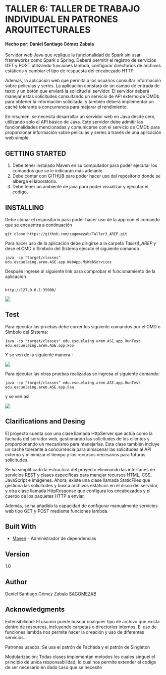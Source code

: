 # TALLER 6: TALLER DE TRABAJO INDIVIDUAL EN PATRONES ARQUITECTURALES
#### Hecho por: Daniel Santiago Gómez Zabala

Servidor web Java que replique la funcionalidad de Spark sin usar frameworks como Spark o Spring. Deberá permitir el registro de servicios GET y POST utilizando funciones lambda, configurar directorios de archivos estáticos y cambiar el tipo de respuesta del encabezado HTTP.

Además, la aplicación web que permita a los usuarios consultar información sobre películas y series. La aplicación constará de un campo de entrada de texto y un botón que enviará la solicitud al servidor. El servidor deberá manejar estas solicitudes consultando un servicio de API externo de OMDb para obtener la información solicitada, y también deberá implementar un caché tolerante a concurrencia para mejorar el rendimiento.

En resumen, se necesita desarrollar un servidor web en Java desde cero, utilizando solo el API básico de Java. Este servidor debe admitir las funcionalidades mencionadas y comunicarse con el servicio de OMDb para proporcionar información sobre películas y series a través de una aplicación web simple.

## GETTING STARTED

1. Debe tener instalado Maven en su computador para poder ejecutar los comandos que se le indicarán más adelante.
2. Debe contar con GITHUB para poder hacer uso del repositorio donde se alberga el laboratorio.
3. Debe tener un ambiente de java para poder visualizar y ejecutar el codigo.

## INSTALLING

Debe clonar el respositorio para poder hacer uso de la app con el comando que se encuentra a continuación

```
git clone https://github.com/sagomezab/Taller3_AREP.git
```

Para hacer uso de la aplicación debe dirigirse a la carpeta *Taller4_AREP* y dese el CMD o Símbolo del Sistema ejecute el siguiente comando.

```
java -cp "target/classes" edu.escuelaing.arem.ASE.app.WebApp.MyWebServices

```

Después ingrese al siguiente link para comprobar el funcionamiento de la aplicación

```

http://127.0.0.1:35000/

```

![](img/PruebaFuncionamiento.png)

## Test

Para ejecutar las pruebas debe correr los siguiente comandos por el CMD o Símbolo del Sistema:

```
java -cp "target/classes" edu.escuelaing.arem.ASE.app.RunTest edu.escuelaing.arem.ASE.app.Foo
```

Y se ven de la siguiente manera :

![](img/PruebasFOO.png)

Para ejecutar las otras pruebas realizadas se ingresa el siguiente comando:

```
java -cp "target/classes" edu.escuelaing.arem.ASE.app.RunTest edu.escuelaing.arem.ASE.app.Faa
```
y se ven asi:

![](img/PruebasFAA.png)

## Clarifications and Desing

El proyecto cuenta con una clase llamada HttpServer que actúa como la fachada del servidor web, gestionando las solicitudes de los clientes y proporcionando un mecanismo para manejarlas. Esta clase también incluye un caché tolerante a concurrencia para almacenar las solicitudes al API externo y minimizar el tiempo y los recursos necesarios para futuras solicitudes.

Se ha simplificado la estructura del proyecto eliminando las interfaces de servicios REST y clases específicas para manejar recursos HTML, CSS, JavaScript e imágenes. Ahora, existe una clase llamada StaticFiles que gestiona las solicitudes y busca archivos estáticos en el disco del servidor, y otra clase llamada HttpResponse que configura los encabezados y el cuerpo de los paquetes HTTP a enviar.

Además, se ha añadido la capacidad de configurar manualmente servicios web tipo GET y POST mediante funciones lambda.

## Built With

* [Maven](https://maven.apache.org/) - Administrador de dependencias

## Version

1.0
## Author

Daniel Santiago Gómez Zabala [SAGOMEZAB](https://github.com/sagomezab)

## Acknowledgments

Extensibilidad: El usuario puede buscar cualquier tipo de archivo que exista dentro de resources, incluyendo carpetas o directorios internos. El uso de funciones lambda nos permite hacer la creación y uso de diferentes servicios.

Patrones usados: Se usa el patrón de Fachada y el patrón de Singleton

Modularización: Todas clases implementan metodos los cuales singuel el principio de unica responsabilidad, lo cual nos permite extender el codigo de ser necesario en dado caso que se necesite
